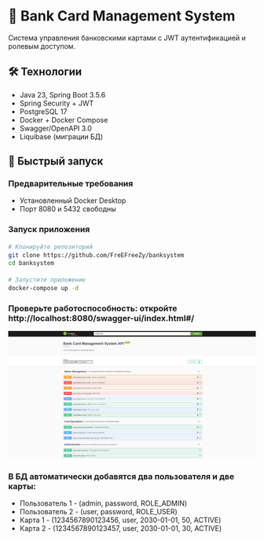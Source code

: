 # 🚀 Bank Card Management System

Система управления банковскими картами с JWT аутентификацией и ролевым доступом.

## 🛠 Технологии
- Java 23, Spring Boot 3.5.6
- Spring Security + JWT
- PostgreSQL 17
- Docker + Docker Compose
- Swagger/OpenAPI 3.0
- Liquibase (миграции БД)

## 🚀 Быстрый запуск

### Предварительные требования
- Установленный Docker Desktop
- Порт 8080 и 5432 свободны

### Запуск приложения
```bash
# Клонируйте репозиторий
git clone https://github.com/FreEFreeZy/banksystem
cd banksystem

# Запустите приложение
docker-compose up -d
```

### Проверьте работоспособность: откройте http://localhost:8080/swagger-ui/index.html#/

![img.png](img.png)

### В БД автоматически добавятся два пользователя и две карты:
- Пользователь 1 - (admin, password, ROLE_ADMIN)
- Пользователь 2 - (user, password, ROLE_USER)
- Карта 1 - (1234567890123456, user, 2030-01-01, 50, ACTIVE)
- Карта 2 - (1234567890123457, user, 2030-01-01, 30, ACTIVE)


